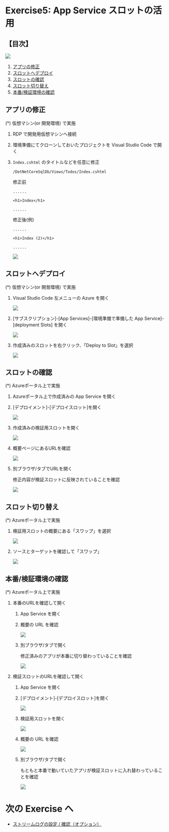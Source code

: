 # Exercise5: App Service スロットの活用

## 【目次】

![](images/ex05-0000-slot.png)

1. [アプリの修正](#アプリの修正)
1. [スロットへデプロイ](#スロットへデプロイ)
1. [スロットの確認](#スロットの確認)
1. [スロット切り替え](#スロット切り替え)
1. [本番/検証環境の確認](#本番検証環境の確認)


## アプリの修正

(*) 仮想マシン(or 開発環境) で実施


1. RDP で開発用仮想マシンへ接続

1. 環境準備にてクローンしておいたプロジェクトを Visual Studio Code で開く

1. `Index.cshtml` のタイトルなどを任意に修正

    `/DotNetCoreSqlDb/Views/Todos/Index.cshtml`

    修正前

    ```text
    ......

    <h1>Index</h1>

    ......
    ```

    修正後(例)

    ```text
    ......

    <h1>Index (2)</h1>

    ......
    ```

    ![](images/ex05-0101-slot.png)


## スロットへデプロイ

(*) 仮想マシン(or 開発環境) で実施

1. Visual Studio Code 左メニューの Azure を開く

    ![](images/ex05-0201-slot.png)

1. [サブスクリプション]-[App Services]-[環境準備で準備した App Service]-[deployment Slots] を開く

    ![](images/ex05-0202-slot.png)

1. 作成済みのスロットを右クリック、「Deploy to Slot」を選択

    ![](images/ex05-0203-slot.png)


## スロットの確認

(*) Azureポータル上で実施

1. Azureポータル上で作成済みの App Service を開く

1. [デプロイメント]-[デプロイスロット]を開く

    ![](images/ex05-0301-slot.png)

1. 作成済みの検証用スロットを開く

    ![](images/ex05-0302-slot.png)

1. 概要ページにあるURLを確認

    ![](images/ex05-0303-slot.png)

1. 別ブラウザ/タブでURLを開く

    修正内容が検証スロットに反映されていることを確認

    ![](images/ex05-0304-slot.png)


## スロット切り替え

(*) Azureポータル上で実施

1. 検証用スロットの概要にある「スワップ」を選択

    ![](images/ex05-0401-slot.png)

1. ソースとターゲットを確認して「スワップ」

    ![](images/ex05-0402-slot.png)


## 本番/検証環境の確認

(*) Azureポータル上で実施

1. 本番のURLを確認して開く

    1. App Service を開く
    
    1. 概要の URL を確認

        ![](images/ex05-0501-slot.png)

    1. 別ブラウザ/タブで開く

        修正済みのアプリが本番に切り替わっていることを確認

        ![](images/ex05-0502-slot.png)

1. 検証スロットのURLを確認して開く

    1. App Service を開く

    1. [デプロイメント]-[デプロイスロット]を開く

        ![](images/ex05-0503-slot.png)

    1. 検証用スロットを開く

        ![](images/ex05-0504-slot.png)

    1. 概要の URL を確認

        ![](images/ex05-0505-slot.png)

    1. 別ブラウザ/タブで開く

        もともと本番で動いていたアプリが検証スロットに入れ替わっていることを確認

        ![](images/ex05-0506-slot.png)


# 次の Exercise へ

* [ストリームログの設定 / 確認（オプション）](exercise06.md)



